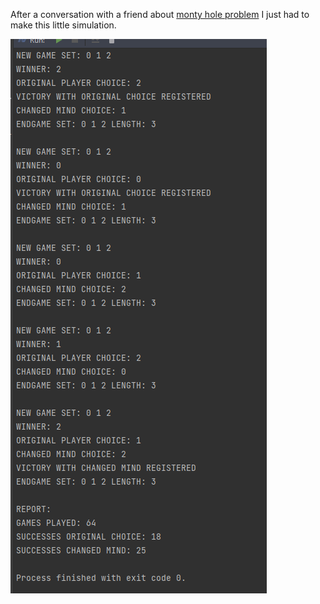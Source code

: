 After a conversation with a friend about [monty hole problem](https://en.wikipedia.org/wiki/Monty_Hall_problem) I just
had to make this little simulation.

![](/docs/pic.png)